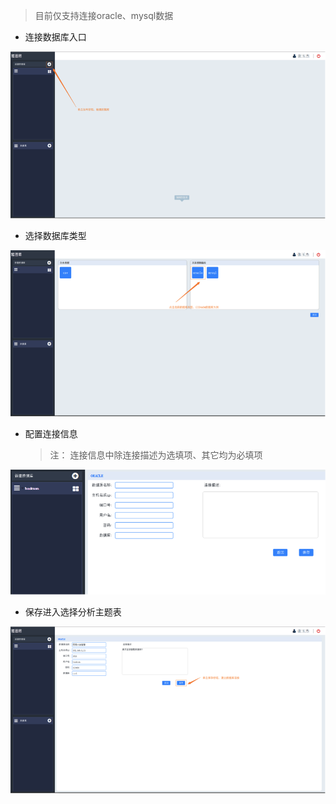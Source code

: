 > 目前仅支持连接oracle、mysql数据

* 连接数据库入口

![](/assets/connect-oracle.png)

* 选择数据库类型

![](/assets/connect-oracle_1.png)

* 配置连接信息
  > 注： 连接信息中除连接描述为选填项、其它均为必填项


![](/assets/connect-oracle_2.png)
* 保存进入选择分析主题表

![](/assets/connect-oracle_3.png)
